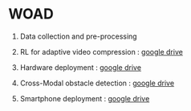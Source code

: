 # WOAD

1. Data collection and pre-processing

2. RL for adaptive video compression : [google drive](https://drive.google.com/file/d/100_sZQyzOolvUEu6isxiwMHsYrxk5sC5/view?usp=sharing)

3. Hardware deployment : [google drive](https://drive.google.com/file/d/16UXTB2pk5keQteCeQzU9XrA_PAGlxEIQ/view?usp=sharing)

4. Cross-Modal obstacle detection : [google drive](https://drive.google.com/file/d/1rUKuZdITwKC5Puv39rheigj6lne3HswW/view?usp=sharing)

5. Smartphone deployment : [google drive](https://drive.google.com/file/d/1PqgiflsOSMTj8WfeQvWeIWW3IG15Y7d3/view?usp=sharing)
